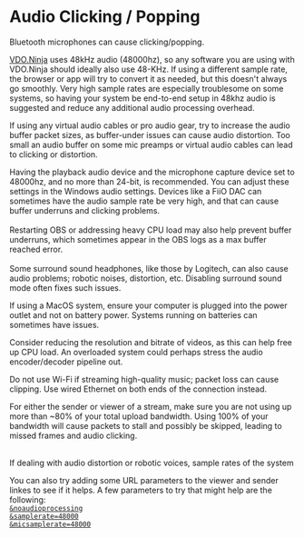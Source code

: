 # Audio Clicking / Popping

Bluetooth microphones can cause clicking/popping.

[VDO.Ninja](https://vdo.ninja/) uses 48kHz audio (48000hz), so any software you are using with VDO.Ninja should ideally also use 48-KHz. If using a different sample rate, the browser or app will try to convert it as needed, but this doesn't always go smoothly. Very high sample rates are especially troublesome on some systems, so having your system be end-to-end setup in 48khz audio is suggested and reduce any additional audio processing overhead.

If using any virtual audio cables or pro audio gear, try to increase the audio buffer packet sizes, as buffer-under issues can cause audio distortion. Too small an audio buffer on some mic preamps or virtual audio cables can lead to clicking or distortion.

Having the playback audio device and the microphone capture device set to 48000hz, and no more than 24-bit, is recommended. You can adjust these settings in the Windows audio settings. Devices like a FiiO DAC can sometimes have the audio sample rate be very high, and that can cause buffer underruns and clicking problems.\
\
Restarting OBS or addressing heavy CPU load may also help prevent buffer underruns, which sometimes appear in the OBS logs as a max buffer reached error. \
\
Some surround sound headphones, like those by Logitech, can also cause audio problems; robotic noises, distortion, etc. Disabling surround sound mode often fixes such issues.

If using a MacOS system, ensure your computer is plugged into the power outlet and not on battery power. Systems running on batteries can sometimes have issues.

Consider reducing the resolution and bitrate of videos, as this can help free up CPU load. An overloaded system could perhaps stress the audio encoder/decoder pipeline out.

Do not use Wi-Fi if streaming high-quality music; packet loss can cause clipping. Use wired Ethernet on both ends of the connection instead.

For either the sender or viewer of a stream, make sure you are not using up more than \~80% of your total upload bandwidth. Using 100% of your bandwidth will cause packets to stall and possibly be skipped, leading to missed frames and audio clicking.

\
If dealing with audio distortion or robotic voices, sample rates of the system



You can also try adding some URL parameters to the viewer and sender linkes to see if it helps. A few parameters to try that might help are the following:\
[`&noaudioprocessing`](../general-settings/noaudioprocessing.md)\
[`&samplerate=48000`](../advanced-settings/view-parameters/and-samplerate.md)\
[`&micsamplerate=48000`](../other-parameters.md)
